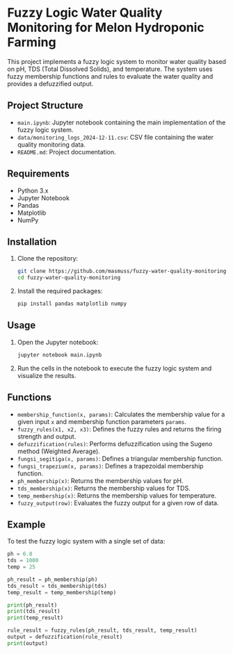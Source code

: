 # Fuzzy Logic Water Quality Monitoring for Melon Hydroponic Farming

This project implements a fuzzy logic system to monitor water quality based on pH, TDS (Total Dissolved Solids), and temperature. The system uses fuzzy membership functions and rules to evaluate the water quality and provides a defuzzified output.

## Project Structure

- `main.ipynb`: Jupyter notebook containing the main implementation of the fuzzy logic system.
- `data/monitoring_logs_2024-12-11.csv`: CSV file containing the water quality monitoring data.
- `README.md`: Project documentation.

## Requirements

- Python 3.x
- Jupyter Notebook
- Pandas
- Matplotlib
- NumPy

## Installation

1. Clone the repository:
    ```sh
    git clone https://github.com/masmuss/fuzzy-water-quality-monitoring.git
    cd fuzzy-water-quality-monitoring
    ```

2. Install the required packages:
    ```sh
    pip install pandas matplotlib numpy
    ```

## Usage

1. Open the Jupyter notebook:
    ```sh
    jupyter notebook main.ipynb
    ```

2. Run the cells in the notebook to execute the fuzzy logic system and visualize the results.

## Functions

- `membership_function(x, params)`: Calculates the membership value for a given input `x` and membership function parameters `params`.
- `fuzzy_rules(x1, x2, x3)`: Defines the fuzzy rules and returns the firing strength and output.
- `defuzzification(rules)`: Performs defuzzification using the Sugeno method (Weighted Average).
- `fungsi_segitiga(x, params)`: Defines a triangular membership function.
- `fungsi_trapezium(x, params)`: Defines a trapezoidal membership function.
- `ph_membership(x)`: Returns the membership values for pH.
- `tds_membership(x)`: Returns the membership values for TDS.
- `temp_membership(x)`: Returns the membership values for temperature.
- `fuzzy_output(row)`: Evaluates the fuzzy output for a given row of data.

## Example

To test the fuzzy logic system with a single set of data:
```python
ph = 6.8
tds = 1000
temp = 25

ph_result = ph_membership(ph)
tds_result = tds_membership(tds)
temp_result = temp_membership(temp)

print(ph_result)
print(tds_result)
print(temp_result)

rule_result = fuzzy_rules(ph_result, tds_result, temp_result)
output = defuzzification(rule_result)
print(output)
```